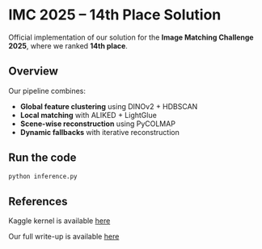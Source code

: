 # IMC 2025 – 14th Place Solution
Official implementation of our solution for the **Image Matching Challenge 2025**, where we ranked **14th place**.

## Overview
Our pipeline combines:
- **Global feature clustering** using DINOv2 + HDBSCAN
- **Local matching** with ALIKED + LightGlue
- **Scene-wise reconstruction** using PyCOLMAP
- **Dynamic fallbacks** with iterative reconstruction

## Run the code

```bash
python inference.py
```

## References
Kaggle kernel is available [here](https://www.kaggle.com/code/saifdaoud2/pycolmap-imc-2025/notebook?scriptVersionId=243122336)

Our full write-up is available [here](https://www.kaggle.com/competitions/image-matching-challenge-2025/discussion/583977)
